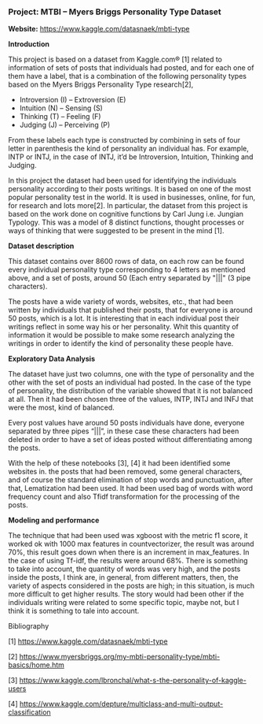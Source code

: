 ### Project: MTBI – Myers Briggs Personality Type Dataset


**Website:** https://www.kaggle.com/datasnaek/mbti-type


**Introduction**

This project is based on a dataset from Kaggle.com® [1] related to information of sets of posts that individuals had posted, and for each one of them have a label, that is a combination of the following personality types based on the Myers Briggs Personality Type  research[2],



* Introversion (I) – Extroversion (E)
* Intuition (N) – Sensing (S)
* Thinking (T) – Feeling (F)
* Judging (J) – Perceiving (P)


From these labels each type is constructed by combining in sets of four letter in parenthesis the kind of personality an individual has. For example, INTP or INTJ, in the case of INTJ, it’d be Introversion, Intuition, Thinking and Judging.

In this project the dataset had been used for identifying the individuals personality according to their posts writings. It is based on one of the most popular personality test in the world. It is used in businesses, online, for fun, for research and lots more[2]. In particular, the dataset from this project is based on the work done on cognitive functions by Carl Jung i.e. Jungian Typology. This was a model of 8 distinct functions, thought processes or ways of thinking that were suggested to be present in the mind [1].


**Dataset description**

This dataset contains over 8600 rows of data, on each row can be found every individual personality type corresponding to 4 letters as mentioned above, and a set of posts, around 50 (Each entry separated by "|||" (3 pipe characters).

The posts have a wide variety of words, websites, etc., that had been written by individuals that published their posts, that for everyone is around 50 posts, which is a lot. It is interesting that in each individual post their writings reflect in some way his or her personality. Whit this quantity of information it would be possible to make some research  analyzing the writings in order to identify the kind of personality these people have.


**Exploratory Data Analysis**

The dataset have just two columns, one with the type of personality and the other with the set of posts an individual had posted. In the case of the type of personality, the distribution of the variable showed that it is not balanced at all. Then it had been chosen three of the values, INTP, INTJ and INFJ that were the most, kind of balanced.

Every post values have around 50 posts individuals have done, everyone separated by three pipes “|||”, in these case these characters had been deleted in order to have a set of ideas posted without differentiating among the posts.

With the help of these notebooks [3], [4] it had been identified some websites in. the posts that had been removed, some general characters, and of course the standard elimination of stop words and punctuation, after that, Lematization had been used. It had been used bag of words with word frequency count and also Tfidf transformation for the processing of the posts.


**Modeling and performance**

The technique that had been used was xgboost with the metric f1 score, it worked ok with 1000 max features in countvectorizer, the result was around 70%, this result goes down when there is an increment in max_features. In the case of using Tf-idf, the results were around 68%. There is something to take into account, the quantity of words was very high, and the posts inside the posts, I think are, in general, from different matters, then,  the variety of aspects considered in the posts are high; in this situation, is much more difficult to get higher results. The story would had been other if the individuals writing were related to some specific topic, maybe not, but I think it is something to tale into account.


Bibliography


[1] https://www.kaggle.com/datasnaek/mbti-type


[2] https://www.myersbriggs.org/my-mbti-personality-type/mbti-basics/home.htm

[3] https://www.kaggle.com/lbronchal/what-s-the-personality-of-kaggle-users

[4] https://www.kaggle.com/depture/multiclass-and-multi-output-classification

